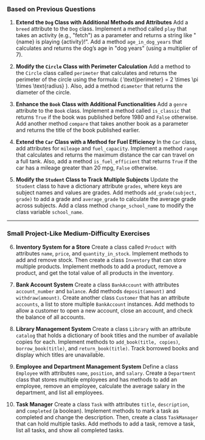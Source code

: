 ### Based on Previous Questions

1. **Extend the `Dog` Class with Additional Methods and Attributes**
   Add a `breed` attribute to the `Dog` class. Implement a method called `play` that takes an activity (e.g., "fetch") as a parameter and returns a string like "{name} is playing {activity}!". Add a method `age_in_dog_years` that calculates and returns the dog’s age in "dog years" (using a multiplier of 7).

2. **Modify the `Circle` Class with Perimeter Calculation**
   Add a method to the `Circle` class called `perimeter` that calculates and returns the perimeter of the circle using the formula: \( \text{perimeter} = 2 \times \pi \times \text{radius} \). Also, add a method `diameter` that returns the diameter of the circle.

3. **Enhance the `Book` Class with Additional Functionalities**
   Add a `genre` attribute to the `Book` class. Implement a method called `is_classic` that returns `True` if the book was published before 1980 and `False` otherwise. Add another method `compare` that takes another book as a parameter and returns the title of the book published earlier.

4. **Extend the `Car` Class with a Method for Fuel Efficiency**
   In the `Car` class, add attributes for `mileage` and `fuel_capacity`. Implement a method `range` that calculates and returns the maximum distance the car can travel on a full tank. Also, add a method `is_fuel_efficient` that returns `True` if the car has a mileage greater than 20 mpg, `False` otherwise.

5. **Modify the `Student` Class to Track Multiple Subjects**
   Update the `Student` class to have a dictionary attribute `grades`, where keys are subject names and values are grades. Add methods `add_grade(subject, grade)` to add a grade and `average_grade` to calculate the average grade across subjects. Add a class method `change_school_name` to modify the class variable `school_name`.

---

### Small Project-Like Medium-Difficulty Exercises

6. **Inventory System for a Store**
   Create a class called `Product` with attributes `name`, `price`, and `quantity_in_stock`. Implement methods to add and remove stock. Then create a class `Inventory` that can store multiple products. Implement methods to add a product, remove a product, and get the total value of all products in the inventory.

7. **Bank Account System**
   Create a class `BankAccount` with attributes `account_number` and `balance`. Add methods `deposit(amount)` and `withdraw(amount)`. Create another class `Customer` that has an attribute `accounts`, a list to store multiple `BankAccount` instances. Add methods to allow a customer to open a new account, close an account, and check the balance of all accounts.

8. **Library Management System**
   Create a class `Library` with an attribute `catalog` that holds a dictionary of book titles and the number of available copies for each. Implement methods to `add_book(title, copies)`, `borrow_book(title)`, and `return_book(title)`. Track borrowed books and display which titles are unavailable.

9. **Employee and Department Management System**
   Define a class `Employee` with attributes `name`, `position`, and `salary`. Create a `Department` class that stores multiple employees and has methods to add an employee, remove an employee, calculate the average salary in the department, and list all employees.

10. **Task Manager**
    Create a class `Task` with attributes `title`, `description`, and `completed` (a boolean). Implement methods to mark a task as completed and change the description. Then, create a class `TaskManager` that can hold multiple tasks. Add methods to add a task, remove a task, list all tasks, and show all completed tasks.